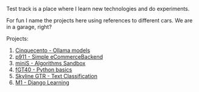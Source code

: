 Test track is a place where I learn new technologies and do experiments.

For fun I name the projects here using references to different cars. We are in a garage, right?

Projects:

1. [Cinquecento - Ollama models](Projects/Testtrack/Cinquecento%20-%20Ollama%20models/README.md)
2. [p911 - Simple eCommerceBackend](./p911%20-%20Simple%20eCommerce%20backend/README.md)
3. [miniS - Algorithms Sandbox](./miniS%20-%20Algoritms%20sandbox/README.md)
4. [fGT40 - Python basics](Projects/Testtrack/fGT40%20-%20Python%20basics/README.md)
5. [Skyline GTR - Text Classification](Projects/Testtrack/Skyline%20GTR%20-%20Text%20Classification/README.md)
5. [M1 - Django Learning](Projects/Testtrack/M1%20-%20Django%20Learning/README.md)
